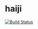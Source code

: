 haiji
=====

[![Build Status](https://travis-ci.org/notogawa/haiji.svg?branch=master)](https://travis-ci.org/notogawa/haiji)
